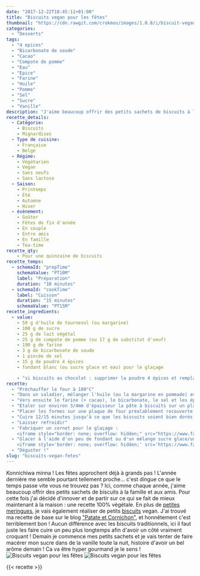 ```yaml
---
date: "2017-12-22T18:45:11+01:00"
title: "Biscuits vegan pour les fêtes"
thumbnail: "https://cdn.rawgit.com/crokmou/images/1.0.8/i/biscuit-vegan-noel-crokmou-blog-belge-cuisine-voyage-5.jpg"
categories:
  - "Desserts"
tags:
  - "4 epices"
  - "Bicarbonate de soude"
  - "Cacao"
  - "Compote de pomme"
  - "Eau"
  - "Epice"
  - "Farine"
  - "Huile"
  - "Pomme"
  - "Sel"
  - "Sucre"
  - "Vanille"
description: "J'aime beaucoup offrir des petits sachets de biscuits à la famille et aux amis. Pour cette fois j'ai décidé d'innover et de partir sur ce qui se fait de mieux maintenant à la maison : une recette 100% végétale."
recette_details:
  - Catégorie:
    - Biscuits
    - Mignardises
  - Type de cuisine:
    - Française
    - Belge  
  - Régime:
    - Végétarien
    - Vegan
    - Sans oeufs
    - Sans lactose
  - Saison:
    - Printemps
    - Été
    - Automne
    - Hiver
  - évènement:
    - Goûter
    - Fêtes de fin d'année
    - En couple
    - Entre amis
    - En famille
    - Tea-time
recette_qty:
    - Pour une quinzaine de biscuits
recette_temps:
  - schemaId: "prepTime"
    schemaValue: "PT10M"
    label: "Préparation"
    duration: "10 minutes"
  - schemaId: "cookTime"
    label: "Cuisson"
    duration: "15 minutes"
    schemaValue: "PT15M"
recette_ingredients:
  - value:
    - 50 g d'huile de tournesol (ou margarine)
    - 100 g de sucre
    - 25 g de lait végétal
    - 25 g de compote de pomme (ou 17 g de substitut d'oeuf)
    - 190 g de farine
    - 3 g de bicarbonate de soude
    - 1 pincée de sel
    - 15 g de poudre 4 épices
    - fondant blanc (ou sucre glace et eau) pour le glaçage

    - "si biscuits au chocolat : supprimer la poudre 4 épices et remplacer 15% du poids de farine en cacao"
recette:
  - "Préchauffer le four à 180°C"
  - "Dans un saladier, mélanger l'huile (ou la margarine en pommade) avec le sucre, ajouter ensuite le lait végétal et la compote de pomme (ou le substitut)"
  - "Vers ensuite le farine (+ cacao), le bicarbonate, le sel et les épices. Bien mélanger à l'aide d'une spatule. Si la préparation est trop collante, ajouter de le farine, au contraire si celle-ci semble trop friable, ajouter un peu d'eau."
  - "Etaler sur environ 3/4mm d'épaisseur la pâte à biscuits sur un plan de travail légèrement fariné. Détailler les formes à l'aide d'un emporte pièces."
  - "Placer les formes sur une plaque de four préalablement recouverte de papier sulfurisé."
  - "Cuire 12/15 minutes jusqu'à ce que les biscuits soient bien dorés."
  - "Laisser refroidir"
  - 'Fabriquer un cornet pour le glaçage :
    <iframe style="border: none; overflow: hidden;" src="https://www.facebook.com/plugins/video.php?href=https%3A%2F%2Fwww.facebook.com%2Fcrokmou.blog%2Fvideos%2F1628012547267133%2F&amp;show_text=0&amp;width=560" width="560" height="315" frameborder="0" scrolling="no" allowfullscreen="allowfullscreen"></iframe>'
  - "Glacer à l'aide d'un peu de fondant ou d'un mélange sucre glace/un petit peu d'eau. L'appareil doit être assez fluide pour couler aisément du cornet.
    <iframe style='border: none; overflow: hidden;' src='https://www.facebook.com/plugins/video.php?href=https%3A%2F%2Fwww.facebook.com%2Fcrokmou.blog%2Fvideos%2F1628023960599325%2F&amp;show_text=0&amp;width=560' width='560' height='315' frameborder='0' scrolling='no' allowfullscreen='allowfullscreen'></iframe>"
  - "Déguster !"
slug: "biscuits-vegan-fetes"
---
```


Konnichiwa minna ! Les fêtes approchent déjà à grands pas ! L'année dernière me semble pourtant tellement proche... c'est dingue ce que le temps passe vite vous ne trouvez pas ? Ici, comme chaque année, j'aime beaucoup offrir des petits sachets de biscuits à la famille et aux amis. Pour cette fois j'ai décidé d'innover et de partir sur ce qui se fait de mieux maintenant à la maison : une recette 100% végétale. En plus de [petites meringues](http://www.crokmou.com/2017/03/meringues-sans-oeufs-vegan-au-jus-de-pois-chiche), je vais également réaliser de petits [biscuits](https://www.crokmou.com/?s=biscuit) vegan. J'ai trouvé ma recette de base sur le blog ["Patate et Cornichon"](https://patateetcornichon.com/), et honnêtement c'est terriblement bon ! Aucun différence avec les biscuits traditionnels, ici il faut juste les faire cuire un peu plus longtemps afin d'avoir un côté vraiment croquant ! Demain je commence mes petits sachets et je vais tenter de faire macérer mon sucre dans de la vanille toute la nuit, histoire d'avoir un bel arôme demain ! Ca va être hyper gourmand je le sens ! ![Biscuits vegan pour les fêtes](https://cdn.rawgit.com/crokmou/images/1.0.8/i/biscuit-vegan-noel-crokmou-blog-belge-cuisine-voyage-2.jpg "Biscuits vegan pour les fêtes") ![Biscuits vegan pour les fêtes](https://cdn.rawgit.com/crokmou/images/1.0.8/i/biscuit-vegan-noel-crokmou-blog-belge-cuisine-voyage-6.jpg "Biscuits vegan pour les fêtes")

{{< recette >}}
